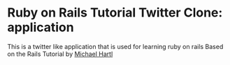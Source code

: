 # Ruby on Rails Tutorial Twitter Clone: application

This is a twitter like application that is used for learning ruby on rails
Based on the Rails Tutorial by [Michael Hartl](http://michaelhart.com/)
